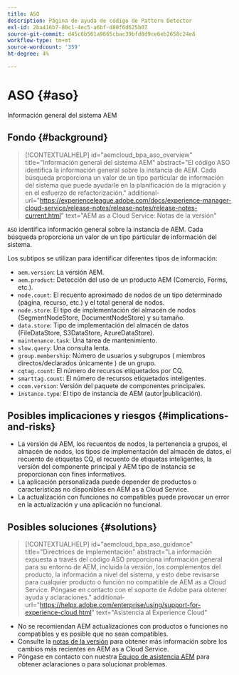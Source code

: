```yaml
---
title: ASO
description: Página de ayuda de código de Pattern Detector
exl-id: 2ba416b7-80c1-4ec5-a6bf-d80f6d625b07
source-git-commit: d45c6b561a9665cbac39bfd8d9ce6eb2658c24e8
workflow-type: tm+mt
source-wordcount: '359'
ht-degree: 4%

---
```


# ASO {#aso}

Información general del sistema AEM

## Fondo {#background}

>[!CONTEXTUALHELP]
>id="aemcloud_bpa_aso_overview"
>title="Información general del sistema AEM"
>abstract="El código ASO identifica la información general sobre la instancia de AEM. Cada búsqueda proporciona un valor de un tipo particular de información del sistema que puede ayudarle en la planificación de la migración y en el esfuerzo de refactorización."
>additional-url="https://experienceleague.adobe.com/docs/experience-manager-cloud-service/release-notes/release-notes/release-notes-current.html" text="AEM as a Cloud Service: Notas de la versión"

`ASO` identifica información general sobre la instancia de AEM. Cada búsqueda proporciona un valor de un tipo particular de información del sistema.

Los subtipos se utilizan para identificar diferentes tipos de información:

* `aem.version`: La versión AEM.
* `aem.product`: Detección del uso de un producto AEM (Comercio, Forms, etc.).
* `node.count`: El recuento aproximado de nodos de un tipo determinado (página, recurso, etc.) y el total general de nodos.
* `node.store`: El tipo de implementación del almacén de nodos (SegmentNodeStore, DocumentNodeStore) y su tamaño.
* `data.store`: Tipo de implementación del almacén de datos (FileDataStore, S3DataStore, AzureDataStore).
* `maintenance.task`: Una tarea de mantenimiento.
* `slow.query`: Una consulta lenta.
* `group.membership`: Número de usuarios y subgrupos ( miembros directos/declarados únicamente ) de un grupo.
* `cqtag.count`: El número de recursos etiquetados por CQ.
* `smarttag.count`: El número de recursos etiquetados inteligentes.
* `ccom.version`: Versión del paquete de componentes principales.
* `instance.type`: El tipo de instancia de AEM (autor|publicación).

## Posibles implicaciones y riesgos {#implications-and-risks}

* La versión de AEM, los recuentos de nodos, la pertenencia a grupos, el almacén de nodos, los tipos de implementación del almacén de datos, el recuento de etiquetas CQ, el recuento de etiquetas inteligentes, la versión del componente principal y AEM tipo de instancia se proporcionan con fines informativos.
* La aplicación personalizada puede depender de productos o características no disponibles en AEM as a Cloud Service.
* La actualización con funciones no compatibles puede provocar un error en la actualización y una aplicación no funcional.

## Posibles soluciones {#solutions}

>[!CONTEXTUALHELP]
>id="aemcloud_bpa_aso_guidance"
>title="Directrices de implementación"
>abstract="La información expuesta a través del código ASO proporciona información general para su entorno de AEM, incluida la versión, los complementos del producto, la información a nivel del sistema, y esto debe revisarse para cualquier producto o función no compatible de AEM as a Cloud Service. Póngase en contacto con el soporte de Adobe para obtener ayuda y aclaraciones."
>additional-url="https://helpx.adobe.com/enterprise/using/support-for-experience-cloud.html" text="Asistencia al Experience Cloud"

* No se recomiendan AEM actualizaciones con productos o funciones no compatibles y es posible que no sean compatibles.
* Consulte la [notas de la versión](https://experienceleague.adobe.com/docs/experience-manager-cloud-service/release-notes/release-notes/release-notes-current.html?lang=es) para obtener más información sobre los cambios más recientes en AEM as a Cloud Service.
* Póngase en contacto con nuestra [Equipo de asistencia AEM](https://helpx.adobe.com/enterprise/using/support-for-experience-cloud.html) para obtener aclaraciones o para solucionar problemas.
